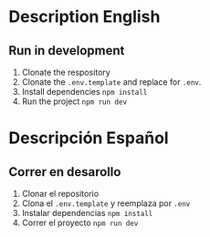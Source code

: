 # Description English
## Run in development

1. Clonate the respository
2. Clonate the ```.env.template``` and replace for ```.env```.
3. Install dependencies ```npm install```
4. Run the project ```npm run dev```


# Descripción Español
## Correr en desarollo

1. Clonar el repositorio
2. Clona el ```.env.template``` y reemplaza por ```.env```
3. Instalar dependencias ```npm install```
3. Correr el proyecto ```npm run dev```
